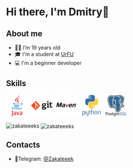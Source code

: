 # Hi there, I'm Dmitry👋

## About me

- 👨‍🎓 I’m 19 years old
- 🎓 I'm a student at [UrFU](https://urfu.ru/ru/)
- 💻 I'm a beginner developer

## Skills
<div>
    <img src="https://github.com/devicons/devicon/blob/master/icons/java/java-original-wordmark.svg" title="Java" alt="Java" width="60" height="60"/>&nbsp;
    <img src="https://github.com/devicons/devicon/blob/master/icons/git/git-original-wordmark.svg" title="Git" **alt="Git" width="60" height="60"/>&nbsp;
    <img src="https://github.com/devicons/devicon/blob/master/icons/maven/maven-original-wordmark.svg" title="Maven" alt="Maven" width="60" height="60"/>&nbsp;
    <img src="https://github.com/devicons/devicon/blob/master/icons/python/python-original-wordmark.svg" title="Python" alt="Python" width="60" heigt="60"/>&nbsp;
    <img src="https://github.com/devicons/devicon/blob/master/icons/postgresql/postgresql-original-wordmark.svg" title="PostgreSQL" alt="PostgreSQL" width="60" height="60"/>
</div>
<p><img align="left" src="https://github-readme-stats.vercel.app/api/top-langs?username=zakateeeks&show_icons=true&locale=en&layout=compact" alt="zakateeeks" /></p>

<p>&nbsp;<img align="center" src="https://github-readme-stats.vercel.app/api?username=zakateeeks&show_icons=true&locale=en" alt="zakateeeks" /></p>


## Contacts
- 📱Telegram: [@Zakateeek](https://t.me/zakateeek)
